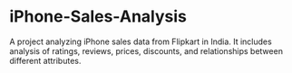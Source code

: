 # iPhone-Sales-Analysis
A project analyzing iPhone sales data from Flipkart in India. It includes analysis of ratings, reviews, prices, discounts, and relationships between different attributes.
